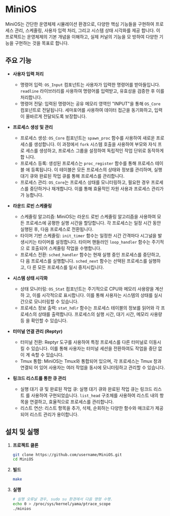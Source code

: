 # MiniOS

MiniOS는 간단한 운영체제 시뮬레이션 환경으로, 다양한 핵심 기능들을 구현하여
프로세스 관리, 스케줄링, 사용자 입력 처리, 그리고 시스템 상태 시각화를 제공
합니다. 이 프로젝트는 운영체제의 기본 개념을 이해하고, 실제 커널의 기능을 모
방하여 다양한 기능을 구현하는 것을 목표로 합니다.

## 주요 기능

- **사용자 입력 처리**
  - 명령어 입력: `OS_Input` 컴포넌트는 사용자가 입력한 명령어를 받아들입니다.
  `readline` 라이브러리를 사용하여 명령어를 입력받고, 유효성을 검증한 후 이를
  처리합니다.
  - 명령어 전달: 입력된 명령어는 공유 메모리 영역인 "INPUT"을 통해 `OS_Core`
  컴포넌트로 전달됩니다. 세마포어를 사용하여 데이터 접근을 동기화하고, 입력이
  올바르게 전달되도록 보장합니다.

- **프로세스 생성 및 관리**
  - 프로세스 생성: `OS_Core` 컴포넌트는 `spawn_proc` 함수를 사용하여 새로운 프로
  세스를 생성합니다. 이 과정에서 `fork` 시스템 호출을 사용하여 부모와 자식 프로
  세스를 생성하고, 프로세스 그룹을 설정하여 독립적인 작업 단위로 동작하게 합
  니다.
  - 프로세스 등록: 생성된 프로세스는 `proc_register` 함수를 통해 프로세스 테이블
  에 등록됩니다. 이 테이블은 모든 프로세스의 상태와 정보를 관리하며, 실행 대기
  큐와 완료된 작업 큐를 통해 프로세스를 관리합니다.
  - 프로세스 관리: `OS_Core`는 프로세스 상태를 모니터링하고, 필요한 경우 프로세
  스를 중단하거나 재개합니다. 이를 통해 효율적인 자원 사용과 프로세스 관리가 가
  능합니다.

- **라운드 로빈 스케줄링**
  - 스케줄링 알고리즘: MiniOS는 라운드 로빈 스케줄링 알고리즘을 사용하여 모든
  프로세스에 공평한 실행 시간을 할당합니다. 각 프로세스는 일정 시간 동안 실행된
  후, 다음 프로세스로 전환됩니다.
  - 타이머 기반 스케줄링: `init_timer` 함수는 일정한 시간 간격마다 시그널을 발
  생시키는 타이머를 설정합니다. 타이머 핸들러인 `loop_handler` 함수는 주기적으
  로 호출되어 스케줄링 작업을 수행합니다.
  - 프로세스 전환: `sched_handler` 함수는 현재 실행 중인 프로세스를 중단하고, 다
  음 프로세스를 실행합니다. `sched_next` 함수는 선택된 프로세스를 실행하고, 다
  른 모든 프로세스를 일시 중지시킵니다.

- **시스템 상태 시각화**
  - 상태 모니터링: `OS_Stat` 컴포넌트는 주기적으로 CPU와 메모리 사용량을 계산하
  고, 이를 시각적으로 표시합니다. 이를 통해 사용자는 시스템의 상태를 실시간으로
  모니터링할 수 있습니다.
  - 프로세스 정보 출력: `stat_hdlr` 함수는 프로세스 테이블의 정보를 읽어와 각 프
  로세스의 상태를 출력합니다. 프로세스의 실행 시간, 대기 시간, 메모리 사용량 등
  을 확인할 수 있습니다.

- **터미널 연결 관리 (Reptyr)**
  - 터미널 전환: Reptyr 도구를 사용하여 특정 프로세스를 다른 터미널로 이동시킬
  수 있습니다. 이를 통해 사용자는 터미널 세션을 전환하여도 작업을 중단 없이 계
  속할 수 있습니다.
  - Tmux 통합: MiniOS는 Tmux와 통합되어 있으며, 각 프로세스는 Tmux 창과 연결되
  어 있어 사용자는 여러 작업을 동시에 모니터링하고 관리할 수 있습니다.

- **링크드 리스트를 통한 큐 관리**
  - 실행 대기 큐 및 완료된 작업 큐: 실행 대기 큐와 완료된 작업 큐는 링크드 리스트
  를 사용하여 구현되었습니다. `list_head` 구조체를 사용하여 리스트 내의 항목을 
  연결하고, 효율적으로 프로세스를 관리합니다.
  - 리스트 연산: 리스트 항목을 추가, 삭제, 순회하는 다양한 함수와 매크로가 제공
  되어 리스트 관리가 용이합니다.

## 설치 및 실행

1. **프로젝트 클론**
   ```sh
   git clone https://github.com/username/MiniOS.git
   cd MiniOS
   ```

2. **빌드**
    ```sh
    make
    ```

3. **실행**
    ```sh
    # 실행 오류날 경우, sudo su 환경에서 다음 명령 수행.
    echo 0 > /proc/sys/kernel/yama/ptrace_scope 
    ./minios
    ```


